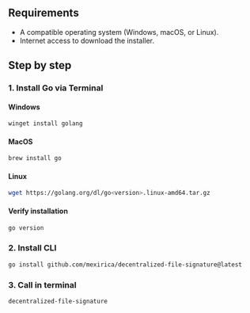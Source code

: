 ## Requirements

- A compatible operating system (Windows, macOS, or Linux).
- Internet access to download the installer.

## Step by step

### 1. Install Go via Terminal

#### Windows

  ```bash
  winget install golang
  ```
#### MacOS

  ```bash
  brew install go
  ```

#### Linux

  ```bash
wget https://golang.org/dl/go<version>.linux-amd64.tar.gz
  ```

#### Verify installation

  ```bash
go version
  ```



### 2. Install CLI

  ```bash
go install github.com/mexirica/decentralized-file-signature@latest
  ```
### 3. Call in terminal
```bash
decentralized-file-signature
```
